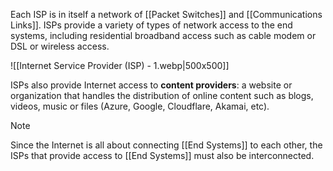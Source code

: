 Each ISP is in itself a network of [[Packet Switches]] and [[Communications Links]]. ISPs provide a variety of types of network access to the end systems, including residential broadband access such as cable modem or DSL or wireless access.

![[Internet Service Provider (ISP) - 1.webp|500x500]]

ISPs also provide Internet access to **content providers**: a website or organization that handles the distribution of online content such as blogs, videos, music or files (Azure, Google, Cloudflare, Akamai, etc).

>[!Note]
>Since the Internet is all about connecting [[End Systems]] to each other, the ISPs that provide access to [[End Systems]] must also be interconnected.

